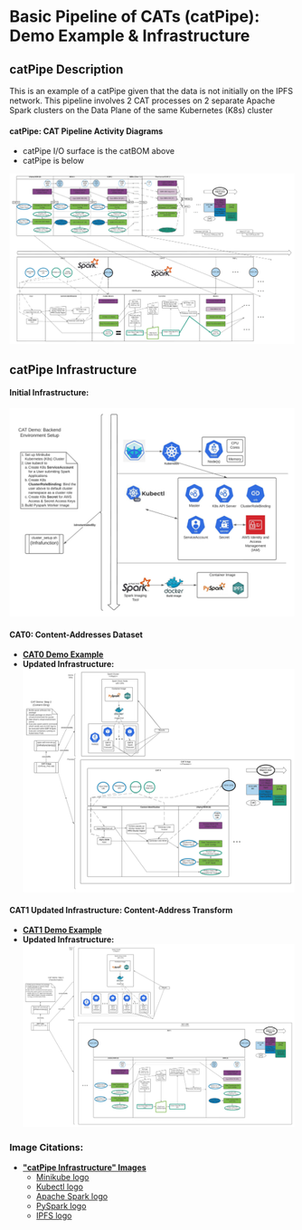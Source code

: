 # Basic Pipeline of CATs (catPipe): Demo Example & Infrastructure

## catPipe Description

This is an example of a catPipe given that the data is not initially on the IPFS network. This pipeline involves 2 
CAT processes on 2 separate Apache Spark clusters on the Data Plane of the same Kubernetes (K8s) cluster

#### catPipe: CAT Pipeline Activity Diagrams
* catPipe I/O surface is the catBOM above
* catPipe is below

![alt_text](https://github.com/BlockScience/cats/blob/main/images/catPipe.jpeg?raw=true)

## catPipe Infrastructure

#### Initial Infrastructure: 
![alt_text](https://github.com/BlockScience/cats/blob/main/images/cat_demo_infrastructure.jpeg?raw=true)

#### CAT0: Content-Addresses Dataset
* **[CAT0 Demo Example](docs/CAT0-CAD.md)**
* **Updated Infrastructure:**
![alt_text](https://github.com/BlockScience/cats/blob/main/images/cat0_infrastructure_step.jpeg?raw=true)

#### CAT1 Updated Infrastructure: Content-Address Transform
* **[CAT1 Demo Example](docs/CAT1-CAT.md)**
* **Updated Infrastructure:**
![alt_text](https://github.com/BlockScience/cats/blob/main/images/cat1_infrastructure_step.jpeg?raw=true)

### Image Citations: 
* **["catPipe Infrastructure" Images](https://github.com/BlockScience/cats/blob/main/docs/Demo.md#catpipe-infrastructure)**
  * [Minikube logo](https://tse2.mm.bing.net/th?id=OIP.fMjeHmaGDI5UIzzvyDuUoQHaHL&pid=Api)
  * [Kubectl logo](https://tse3.mm.bing.net/th?id=OIP.vEBONA7sJh1FqEJKoR7gMwAAAA&pid=Api)
  * [Apache Spark logo](https://tse1.mm.bing.net/th?id=OIP.3qXr4urfJiEWj_fcXhZs-AHaD2&pid=Api)
  * [PySpark logo](https://tse2.mm.bing.net/th?id=OIP.jLX-o1B65-jzFluLvjMn9wAAAA&pid=Api)
  * [IPFS logo](https://tse1.mm.bing.net/th?id=OIP.BRyW5Tdm5_6VQxCsGr_sQAHaHa&pid=Api)